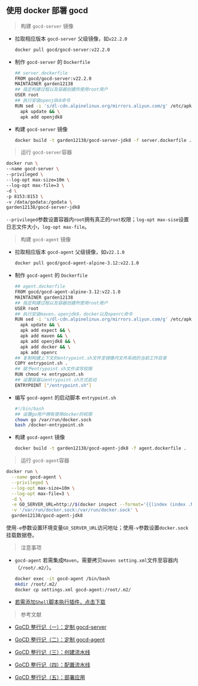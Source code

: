 ## 使用 docker 部署 gocd

> 构建 ```gocd-server``` 镜像

* 拉取相应版本 ```gocd-server``` 父级镜像，如```v22.2.0```
  
  ```bash
  docker pull gocd/gocd-server:v22.2.0
  ```

* 制作 ```gocd-server``` 的 ```Dockerfile```

  ```bash
  ## server.dockerfile
  FROM gocd/gocd-server:v22.2.0
  MAINTAINER garden12138
  ## 指定构建过程以及容器创建所使用root用户
  USER root
  ## 执行安装openjdk8命令
  RUN sed -i 's/dl-cdn.alpinelinux.org/mirrors.aliyun.com/g' /etc/apk/repositories && \  
    apk update && \
    apk add openjdk8
  ```

* 构建 ```gocd-server``` 镜像
  
  ```bash
  docker build -t garden12138/gocd-server-jdk8 -f server.dockerfile .
  ```

> 运行 ```gocd-server```容器
  
  ```bash
  docker run \
  --name gocd-server \
  --privileged \
  --log-opt max-size=10m \
  --log-opt max-file=3 \
  -d \
  -p 8153:8153 \
  -v /data/godata:/godata \
  garden12138/gocd-server-jdk8
  ```

  ```--privileged```参数设置容器内```root```拥有真正的```root```权限；```log-opt max-sise```设置日志文件大小，```log-opt max-file```。

> 构建 ```gocd-agent``` 镜像
  
* 拉取相应版本 ```gocd-agent``` 父级镜像，如```v22.1.0```
  
  ```bash
  docker pull gocd/gocd-agent-alpine-3.12:v22.1.0
  ```

* 制作 ```gocd-agent``` 的 ```Dockerfile```

  ```bash
  ## agent.dockerfile
  FROM gocd/gocd-agent-alpine-3.12:v22.1.0
  MAINTAINER garden12138
  ## 指定构建过程以及容器创建所使用root用户
  USER root
  ## 执行安装maven，openjdk8，docker以及openrc命令
  RUN sed -i 's/dl-cdn.alpinelinux.org/mirrors.aliyun.com/g' /etc/apk/repositories && \ 
    apk update && \
    apk add expect && \
    apk add maven && \
    apk add openjdk8 && \
    apk add docker && \
    apk add openrc
  ## 复制构建上下文的entrypoint.sh文件至镜像内文件系统的当前工作目录
  COPY entrypoint.sh .
  ## 赋予entrypoint.sh文件读写权限
  RUN chmod +x entrypoint.sh
  ## 设置容器以entrypoint.sh方式启动
  ENTRYPOINT ["/entrypoint.sh"]
  ```

* 编写 ```gocd-agent``` 的启动脚本 ```entrypoint.sh```

  ```bash
  #!/bin/bash
  ## 设置go用户拥有使用docker的权限
  chown go /var/run/docker.sock
  bash /docker-entrypoint.sh
  ```

* 构建 ```gocd-agent``` 镜像

  ```bash
  docker build -t garden12138/gocd-agent-jdk8 -f agent.dockerfile .
  ```

> 运行 ```gocd-agent```容器

```bash
docker run \
  --name gocd-agent \
  --privileged \
  --log-opt max-size=10m \
  --log-opt max-file=3 \
  -d \
  -e GO_SERVER_URL=http://$(docker inspect --format='{{(index (index .NetworkSettings.IPAddress))}}' gocd-server):8153/go \
  -v '/var/run/docker.sock:/var/run/docker.sock' \
  garden12138/gocd-agent-jdk8
```

使用```-e```参数设置环境变量```GO_SERVER_URL```访问地址；使用```-v```参数设置```docker.sock```挂载数据卷。

> 注意事项

* ```gocd-agent``` 若需集成```Maven```，需要拷贝```maven setting.xml```文件至容器内（```/root/.m2/```）。
  
  ```bash
  docker exec -it gocd-agent /bin/bash
  mkdir /root/.m2/
  docker cp settings.xml gocd-agent:/root/.m2/
  ```
  
* [若需添加```Shell```脚本执行插件，点击下载](https://github.com/gocd-contrib/script-executor-task/releases/download/1.0.1/script-executor-1.0.1.jar)

> 参考文献

* [GoCD 整行记（一）：定制 gocd-server](https://www.jianshu.com/p/e4e4ed65f100)
  
* [GoCD 整行记（二）：定制 gocd-agent](https://www.jianshu.com/p/6b0961d806d2)

* [GoCD 整行记（三）：创建流水线](https://www.jianshu.com/p/4711f9781aa1)

* [GoCD 整行记（四）：配置流水线](https://www.jianshu.com/p/27cb772dd35f)

* [GoCD 整行记（五）：部署应用](https://www.jianshu.com/p/79e829fdb2a1)
